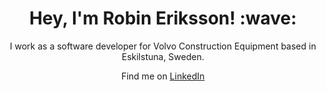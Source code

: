 <h1 align='center'> Hey, I'm Robin Eriksson! :wave:</h1>

<p align='center'>I work as a software developer for Volvo Construction Equipment based in Eskilstuna, Sweden.</p>
<p align='center'>Find me on <a href="https://www.linkedin.com/in/robin-eriksson">LinkedIn</a></p>
